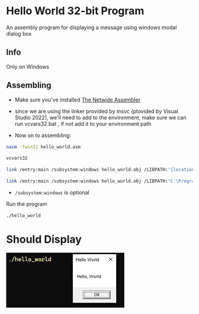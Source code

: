 # Hello World 32-bit Program
An assembly program for displaying a message using windows modal dialog box

## Info

Only on Windows

## Assembling

* Make sure you've installed [The Netwide Assembler](https://www.nasm.us)
* since we are using the linker provided by msvc (ptovided by Visual Studio 2022), we'll need to add to the environment, make sure we can run vcvars32.bat , if not add it to your environment path

* Now on to assembling:

```bash
nasm -fwin32 hello_world.asm
```

```bash
vcvars32
```

```bash
link /entry:main /subsystem:windows hello_world.obj /LIBPATH:"{location of 32-bit user32.lib}" /LIBPATH:"{location of 32-bit kernel32.lib}" user32.lib kernel32.lib
```

```bash
link /entry:main /subsystem:windows hello_world.obj /LIBPATH:"C:\Program Files (x86)\Windows Kits\10\Lib\10.0.22621.0\um\x86" /LIBPATH:"C:\Program Files (x86)\Windows Kits\10\Lib\10.0.22621.0\um\x86" user32.lib kernel32.lib
```

* `/subsystem:windows` is optional

Run the program

```bash
./hello_world
```

# Should Display
![Image](/src/hello_world/hello_world_messagebox/win32/images/hello_world.JPG "Hello World")